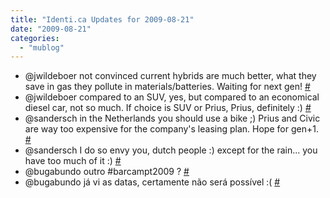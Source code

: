 ```yaml
---
title: "Identi.ca Updates for 2009-08-21"
date: "2009-08-21"
categories: 
  - "mublog"
---
```


- @jwildeboer not convinced current hybrids are much better, what they save in gas they pollute in materials/batteries. Waiting for next gen! [#](http://identi.ca/notice/8534823)
- @jwildeboer compared to an SUV, yes, but compared to an economical diesel car, not so much. If choice is SUV or Prius, Prius, definitely :) [#](http://identi.ca/notice/8536031)
- @sandersch in the Netherlands you should use a bike ;) Prius and Civic are way too expensive for the company's leasing plan. Hope for gen+1. [#](http://identi.ca/notice/8536326)
- @sandersch I do so envy you, dutch people :) except for the rain... you have too much of it :) [#](http://identi.ca/notice/8536526)
- @bugabundo outro #barcampt2009 ? [#](http://identi.ca/notice/8541037)
- @bugabundo já vi as datas, certamente não será possível :( [#](http://identi.ca/notice/8541412)
